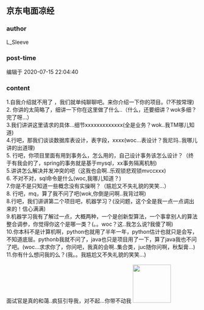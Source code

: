 ## 京东电面凉经
### author 
L_Sleeve
### post-time 

编辑于  2020-07-15 22:04:40
### content 
<div class="post-topic-des nc-post-content">
 <div>
  1.自我介绍就不用了 ，我们就单纯聊聊吧。来你介绍一下你的项目。(?不按常理)
 </div>
 <div>
  2. 你讲的太简略了，细讲一下你在这里做了什么..（什么，还要细讲？wok多细？完了呀...）
 </div>
 <div>
  3.我们讲讲这里请求的具体...细节xxxxxxxxxxxxx(全是业务？wok..我TM哪儿知道)
 </div>
 <div>
  4.行吧，那我们谈谈数据库表设计，表字段，xxxx(woc...表设计？我尼玛..我哪儿讲的出道理)
 </div>
 <div>
  5. 行吧，你项目里面有用到事务么，怎么用的，自己设计事务该怎么设计？（终于有我会的了，spring的事务就是基于mysql，xx事务隔离机制)
 </div>
 <div>
  5.讲讲怎么解决并发冲突的吧（这我也会啊..乐观锁悲观锁mvccxxx)
 </div>
 <div>
  6. 不对不对，sql命令是什么(woc,我哪儿知道？)
 </div>
 <div>
  7.你是不是只知道一些概念没有实操啊？（尴尬又不失礼貌的笑笑...）
 </div>
 <div>
  8. 行吧，mq，算了我不问了吧(wok,你倒是问啊..我背过啊)
 </div>
 <div>
  8.行吧，我们讲讲第二个项目吧，机器学习？(没问题，这个全是我一点一点调出来的！信心满满)
 </div>
 <div>
  9.机器学习我有了解过一点，大概两种，一个是创新型算法，一个事拿别人的算法整合调参，你觉得你这个是哪一类？(。。woc？这..我怎么说?我傻了啊)
 </div>
 <div>
  10.你本科不是计算机啊，python也就用了半年一年，python估计也就只是会写，不知道底层。pythonb我就不问了，java也只是项目用了一下，算了java我也不问了吧。(woc...求求你了，你问吧，我真的会啊..集合类，juc随你问啊，秋梨膏...)
 </div>
 <div>
  11.你有什么想问我的么？(我。。我尴尬又不失礼貌的笑笑...)
 </div>
 <div>
  <br/>
 </div>
 <div>
  面试官是真的和蔼..疯狂引导我，对不起...你带不动我
  <img data-card-emoji="[哭笑]" height="100px" src="https://uploadfiles.nowcoder.com/images/20191018/468200_1571397817785_7B6FBD4C592D356E087A0F1053751007" width="100px"/>
 </div>
 <div>
  <br/>
 </div>
</div>
